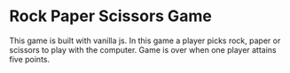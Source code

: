 # Rock Paper Scissors Game

This game is built with vanilla js. In this game a player picks rock, paper or scissors to play with the computer. Game is over when one player attains five points.